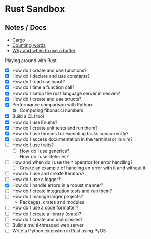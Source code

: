 # Rust Sandbox 

## Notes / Docs

- [Cargo](docs/cargo.md)
- [Counting words](docs/count_words.md)
- [Why and when to use a buffer](docs/buffer.md)
 
 Playing around with Rust.

 - [x] How do I create and use functions?
 - [x] How do I declare and use constants?
 - [x] How do I read use input?
 - [x] How do I time a function call?
 - [x] How do I setup the rust language server in neovim?
 - [x] How do I create and use structs?
 - [x] Performance comparison with Python.
   - [x] Computing fibonacci numbers
 - [x] Build a CLI tool
 - [x] How do I use Enums?
 - [x] How do I create unit tests and run them?
 - [x] How do I use threads for executing tasks concurrently?
 - [x] How do I access documentation in the terminal or in vim?
 - [ ] How do I use traits?
   - [ ] How do I use generics?
   - [ ] How do I use lifetimes?
 - [ ] How and when do I use the `?` operator for error handling?
   - [ ] Create an example of handling an error with it and without it
 - [ ] How do I use and create Iterators?
 - [ ] How do I use a logger?
 - [x] How do I handle errors in a robust manner?
 - [ ] How do I create integration tests and run them?
 - [ ] How do I manage larger projects? 
   - Packages, crates and modules
 - [ ] How do I use a code formatter?
 - [ ] How do I create a library (crate)?
 - [ ] How do I create and use classes?
 - [ ] Build a multi-threaded web server
 - [ ] Write a Python extension in Rust using PyO3
